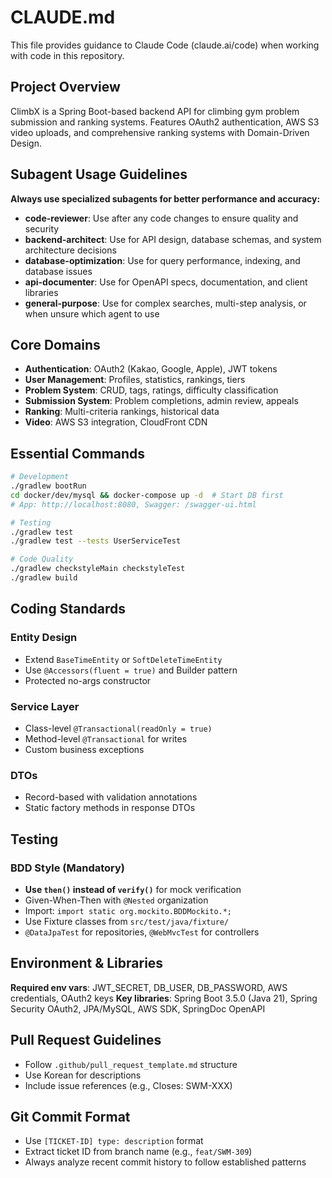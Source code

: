 # CLAUDE.md

This file provides guidance to Claude Code (claude.ai/code) when working with code in this repository.

## Project Overview

ClimbX is a Spring Boot-based backend API for climbing gym problem submission and ranking systems. Features OAuth2 authentication, AWS S3 video uploads, and comprehensive ranking systems with Domain-Driven Design.

## Subagent Usage Guidelines

**Always use specialized subagents for better performance and accuracy:**

- **code-reviewer**: Use after any code changes to ensure quality and security
- **backend-architect**: Use for API design, database schemas, and system architecture decisions
- **database-optimization**: Use for query performance, indexing, and database issues
- **api-documenter**: Use for OpenAPI specs, documentation, and client libraries
- **general-purpose**: Use for complex searches, multi-step analysis, or when unsure which agent to use

## Core Domains

- **Authentication**: OAuth2 (Kakao, Google, Apple), JWT tokens
- **User Management**: Profiles, statistics, rankings, tiers
- **Problem System**: CRUD, tags, ratings, difficulty classification
- **Submission System**: Problem completions, admin review, appeals
- **Ranking**: Multi-criteria rankings, historical data
- **Video**: AWS S3 integration, CloudFront CDN

## Essential Commands

```bash
# Development
./gradlew bootRun
cd docker/dev/mysql && docker-compose up -d  # Start DB first
# App: http://localhost:8080, Swagger: /swagger-ui.html

# Testing
./gradlew test
./gradlew test --tests UserServiceTest

# Code Quality
./gradlew checkstyleMain checkstyleTest
./gradlew build
```


## Coding Standards

### Entity Design
- Extend `BaseTimeEntity` or `SoftDeleteTimeEntity`
- Use `@Accessors(fluent = true)` and Builder pattern
- Protected no-args constructor

### Service Layer
- Class-level `@Transactional(readOnly = true)`
- Method-level `@Transactional` for writes
- Custom business exceptions

### DTOs
- Record-based with validation annotations
- Static factory methods in response DTOs

## Testing 

### BDD Style (Mandatory)
- **Use `then()` instead of `verify()`** for mock verification
- Given-When-Then with `@Nested` organization
- Import: `import static org.mockito.BDDMockito.*;`
- Use Fixture classes from `src/test/java/fixture/`
- `@DataJpaTest` for repositories, `@WebMvcTest` for controllers

## Environment & Libraries

**Required env vars**: JWT_SECRET, DB_USER, DB_PASSWORD, AWS credentials, OAuth2 keys
**Key libraries**: Spring Boot 3.5.0 (Java 21), Spring Security OAuth2, JPA/MySQL, AWS SDK, SpringDoc OpenAPI

## Pull Request Guidelines
- Follow `.github/pull_request_template.md` structure
- Use Korean for descriptions
- Include issue references (e.g., Closes: SWM-XXX)

## Git Commit Format
- Use `[TICKET-ID] type: description` format
- Extract ticket ID from branch name (e.g., `feat/SWM-309`)
- Always analyze recent commit history to follow established patterns